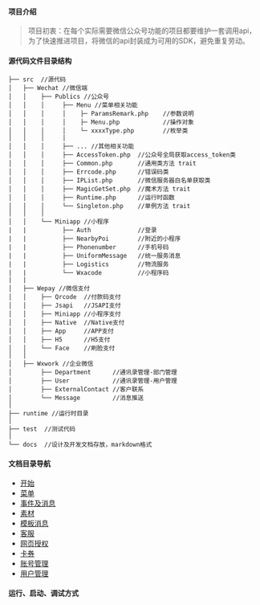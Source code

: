 
#### 项目介绍

> 项目初衷：在每个实际需要微信公众号功能的项目都要维护一套调用api，为了快速推进项目，将微信的api封装成为可用的SDK，避免重复劳动。
> 

#### 源代码文件目录结构

```text
├── src  //源代码
│   ├── Wechat //微信端
│   │    ├── Publics //公众号
│   │    │     ├── Menu //菜单相关功能
│   │    │     │    ├─ ParamsRemark.php    //参数说明
│   │    │     │    ├─ Menu.php            //操作对象
│   │    │     │    └─ xxxxType.php        //枚举类
│   │    │     |
│   │    │     ├── ... //其他相关功能
│   │    │     ├── AccessToken.php  //公众号全局获取access_token类
│   │    │     ├── Common.php       //通用类方法 trait
│   │    │     ├── Errcode.php      //错误码类
│   │    │     ├── IPList.php       //微信服务器白名单获取类
│   │    │     ├── MagicGetSet.php  //魔术方法 trait
│   │    │     ├── Runtime.php      //运行时函数
│   │    │     └── Singleton.php    //单例方法 trait
│   │    │ 
│   │    └── Miniapp //小程序
|   |          ├── Auth             //登录
|   |          ├── NearbyPoi        //附近的小程序
|   |          ├── Phonenumber      //手机号码
|   |          ├── UniformMessage   //统一服务消息
|   |          ├── Logistics        //物流服务
|   |          └── Wxacode          //小程序码
|   |          
│   ├── Wepay //微信支付
│   │    ├── Qrcode  //付款码支付
│   │    ├── Jsapi   //JSAPI支付
│   │    ├── Miniapp //小程序支付
│   │    ├── Native  //Native支付
│   │    ├── App     //APP支付
│   │    ├── H5      //H5支付
│   │    └── Face    //刷脸支付
│   │
│   ├── Wxwork //企业微信
│        ├── Department      //通讯录管理-部门管理
│        ├── User            //通讯录管理-用户管理
│        ├── ExternalContact //客户联系
│        └── Message         //消息推送
│
├── runtime //运行时目录
│  
├── test  //测试代码
│
└── docs  //设计及开发文档存放，markdown格式

```

#### 文档目录导航
 * [开始](docs/01_KICKOFF.md)
 * [菜单](docs/02_MENU.md)
 * [事件及消息](docs/03_EVENT_MESSAGE.md)
 * [素材](docs/04_MATERIAL.md)
 * [模板消息](docs/05_TEMPLATE.md)
 * [客服](docs/06_CUSTOMSERVICE.md)
 * [网页授权](docs/07_WEB.md)
 * [卡券](docs/08_CARD.md)
 * [账号管理](docs/09_UTILS.md)
 * [用户管理](docs/10_USER.md)

#### 运行、启动、调试方式


